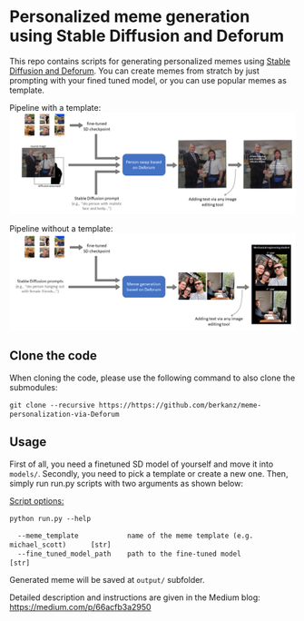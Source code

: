 # Personalized meme generation using Stable Diffusion and Deforum
This repo contains scripts for generating personalized memes using [Stable Diffusion and Deforum](https://github.com/deforum-art/deforum-stable-diffusion). You can create memes from stratch by just prompting with your fined tuned model, or you can use popular memes as template. 

Pipeline with a template:
![Pipeline with template](examples/summary_of_pipeline_wTemplate.png)

Pipeline without a template:
![Pipeline with template](examples/summary_of_pipeline_woTemplate.png)

## Clone the code
When cloning the code, please use the following command to also clone the submodules:
```
git clone --recursive https://https://github.com/berkanz/meme-personalization-via-Deforum
```

## Usage
First of all, you need a finetuned SD model of yourself and move it into ```models/```. Secondly, you need to pick a template or create a new one. Then, simply run run.py scripts with two arguments as shown below: 

<ins>Script options:</ins>
```
python run.py --help
```

```            
  --meme_template            name of the meme template (e.g. michael_scott)      [str]
  --fine_tuned_model_path    path to the fine-tuned model                        [str]     
```

Generated meme will be saved at ```output/``` subfolder.

Detailed description and instructions are given in the Medium blog: https://medium.com/p/66acfb3a2950
